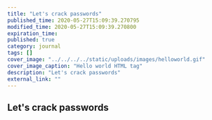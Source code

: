```yaml
---
title: "Let's crack passwords"
published_time: 2020-05-27T15:09:39.270795
modified_time: 2020-05-27T15:09:39.270800
expiration_time: 
published: true
category: journal
tags: []
cover_image: "../../../../static/uploads/images/helloworld.gif"
cover_image_caption: "Hello world HTML tag"
description: "Let's crack passwords"
external_link: ""
---
```


## Let's crack passwords

